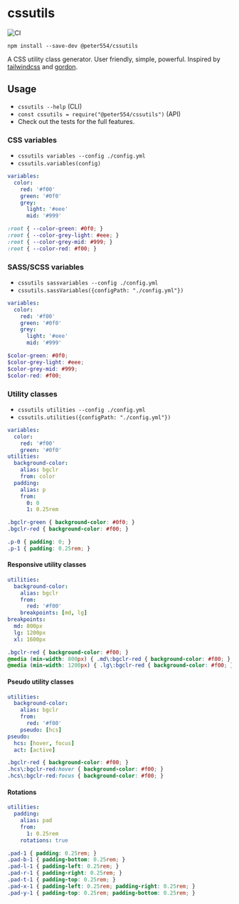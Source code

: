 # cssutils

![CI](https://github.com/Peter554/cssutils/workflows/CI/badge.svg)

`npm install --save-dev @peter554/cssutils`

A CSS utility class generator. User friendly, simple, powerful. Inspired by [tailwindcss](https://github.com/tailwindcss/tailwindcss) and [gordon](https://github.com/hankchizljaw/goron).

## Usage

- `cssutils --help` (CLI)
- `const cssutils = require("@peter554/cssutils")` (API)
- Check out the tests for the full features.

### CSS variables

- `cssutils variables --config ./config.yml`
- `cssutils.variables(config)`

```yml
variables:
  color:
    red: '#f00'
    green: '#0f0'
    grey:
      light: '#eee'
      mid: '#999'
```

```css
:root { --color-green: #0f0; }
:root { --color-grey-light: #eee; }
:root { --color-grey-mid: #999; }
:root { --color-red: #f00; }
```

### SASS/SCSS variables

- `cssutils sassvariables --config ./config.yml`
- `cssutils.sassVariables({configPath: "./config.yml"})`

```yml
variables:
  color:
    red: '#f00'
    green: '#0f0'
    grey:
      light: '#eee'
      mid: '#999'
```

```scss
$color-green: #0f0;
$color-grey-light: #eee;
$color-grey-mid: #999;
$color-red: #f00;
```

### Utility classes

- `cssutils utilities --config ./config.yml`
- `cssutils.utilities({configPath: "./config.yml"})`

```yml
variables:
  color:
    red: '#f00'
    green: '#0f0'
utilities:
  background-color:
    alias: bgclr
    from: color
  padding:
    alias: p
    from:
      0: 0
      1: 0.25rem
```

```css
.bgclr-green { background-color: #0f0; }
.bgclr-red { background-color: #f00; }

.p-0 { padding: 0; }
.p-1 { padding: 0.25rem; }
```

#### Responsive utility classes

```yml
utilities:
  background-color:
    alias: bgclr
    from:
      red: '#f00'
    breakpoints: [md, lg]
breakpoints:
  md: 800px
  lg: 1200px
  xl: 1600px
```

```css
.bgclr-red { background-color: #f00; }
@media (min-width: 800px) { .md\:bgclr-red { background-color: #f00; } }
@media (min-width: 1200px) { .lg\:bgclr-red { background-color: #f00; } }
```

#### Pseudo utility classes

```yml
utilities:
  background-color:
    alias: bgclr
    from:
      red: '#f00'
    pseudo: [hcs]
pseudo:
  hcs: [hover, focus]
  act: [active]
```

```css
.bgclr-red { background-color: #f00; }
.hcs\:bgclr-red:hover { background-color: #f00; }
.hcs\:bgclr-red:focus { background-color: #f00; }
```

#### Rotations

```yml
utilities:
  padding:
    alias: pad
    from:
      1: 0.25rem
    rotations: true
```

```css
.pad-1 { padding: 0.25rem; }
.pad-b-1 { padding-bottom: 0.25rem; }
.pad-l-1 { padding-left: 0.25rem; }
.pad-r-1 { padding-right: 0.25rem; }
.pad-t-1 { padding-top: 0.25rem; }
.pad-x-1 { padding-left: 0.25rem; padding-right: 0.25rem; }
.pad-y-1 { padding-top: 0.25rem; padding-bottom: 0.25rem; }
```
